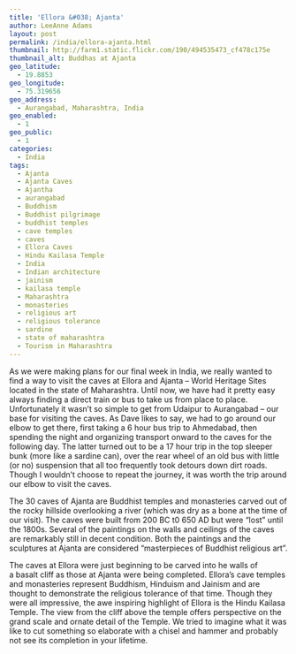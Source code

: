 ```yaml
---
title: 'Ellora &#038; Ajanta'
author: LeeAnne Adams
layout: post
permalink: /india/ellora-ajanta.html
thumbnail: http://farm1.static.flickr.com/190/494535473_cf478c175e
thumbnail_alt: Buddhas at Ajanta
geo_latitude:
  - 19.8853
geo_longitude:
  - 75.319656
geo_address:
  - Aurangabad, Maharashtra, India
geo_enabled:
  - 1
geo_public:
  - 1
categories:
  - India
tags:
  - Ajanta
  - Ajanta Caves
  - Ajantha
  - aurangabad
  - Buddhism
  - Buddhist pilgrimage
  - buddhist temples
  - cave temples
  - caves
  - Ellora Caves
  - Hindu Kailasa Temple
  - India
  - Indian architecture
  - jainism
  - kailasa temple
  - Maharashtra
  - monasteries
  - religious art
  - religious tolerance
  - sardine
  - state of maharashtra
  - Tourism in Maharashtra
---
```

As we were making plans for our final week in India, we really wanted to find a way to visit the caves at Ellora and Ajanta &#8211; World Heritage Sites located in the state of Maharashtra. Until now, we have had it pretty easy always finding a direct train or bus to take us from place to place. Unfortunately it wasn&#8217;t so simple to get from Udaipur to Aurangabad &#8211; our base for visiting the caves. As Dave likes to say, we had to go around our elbow to get there, first taking a 6 hour bus trip to Ahmedabad, then spending the night and organizing transport onward to the caves for the following day. The latter turned out to be a 17 hour trip in the top sleeper bunk (more like a sardine can), over the rear wheel of an old bus with little (or no) suspension that all too frequently took detours down dirt roads. Though I wouldn&#8217;t choose to repeat the journey, it was worth the trip around our elbow to visit the caves.

The 30 caves of Ajanta are Buddhist temples and monasteries carved out of the rocky hillside overlooking a river (which was dry as a bone at the time of our visit). The caves were built from 200 BC t0 650 AD but were &#8220;lost&#8221; until the 1800s. Several of the paintings on the walls and ceilings of the caves are remarkably still in decent condition. Both the paintings and the sculptures at Ajanta are considered &#8220;masterpieces of Buddhist religious art&#8221;.

The caves at Ellora were just beginning to be carved into he walls of a basalt cliff as those at Ajanta were being completed. Ellora&#8217;s cave temples and monasteries represent Buddhism, Hinduism and Jainism and are thought to demonstrate the religious tolerance of that time. Though they were all impressive, the awe inspiring highlight of Ellora is the Hindu Kailasa Temple. The view from the cliff above the temple offers perspective on the grand scale and ornate detail of the Temple. We tried to imagine what it was like to cut something so elaborate with a chisel and hammer and probably not see its completion in your lifetime.